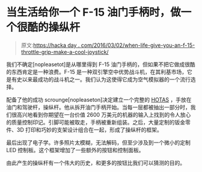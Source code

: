 # 当生活给你一个 F-15 油门手柄时，做一个很酷的操纵杆

> 原文:[https://hacka day . com/2016/03/02/when-life-give-you-an-f-15-throttle-grip-make-a-cool-joystick/](https://hackaday.com/2016/03/02/when-life-gives-you-an-f-15-throttle-grip-make-a-cool-joystick/)

我们不确定[nopleasetot]是从哪里得到 F-15 油门手柄的，但如果不把它做成很酷的东西肯定是一种浪费。F-15 是一种双引擎空中优势战斗机，在其利基市场，它是有史以来最成功的战斗机之一。我们认为这使得它成为空气模拟器的一个流行选择。

配备了他的成功 scrounge[nopleaseton]决定建立一个完整的 [HOTAS](http://hackaday.com/2014/07/04/the-rabbit-h1-is-a-stationary-mouse-replacement/) ，手放在油门和驾驶杆，操纵杆。他从拆开油门手柄开始。当每一层都被抽出一部分时，我们很高兴地看到你期望在一台价值 2600 万美元的机器的输入上找到的令人放心的质量控制印记。引脚可能被取走，手柄被重新组装。之后，大量定制的钣金零件、3D 打印和巧妙的支架设计组合在一起，形成了操纵杆的框架。

最后出现了电子学。许多照片太模糊，无法解码，但至少涉及到一个微小的定制 LED 控制板。这个框架增加了一些额外的按钮和控制面板。

由此产生的操纵杆有一个伟大的历史，和更多的按钮比我们可以猜测的目的。